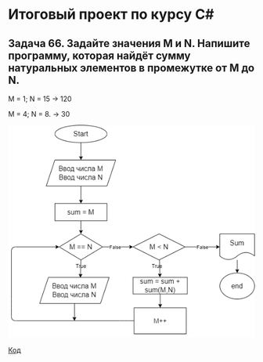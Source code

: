 # **Итоговый проект по курсу C#**
## Задача 66. Задайте значения M и N. Напишите программу, которая найдёт сумму натуральных элементов в промежутке от M до N.

M = 1; N = 15 -> 120

M = 4; N = 8. -> 30


![Блок-схема](diagram.drawio.png)

[Код](Program.cs)